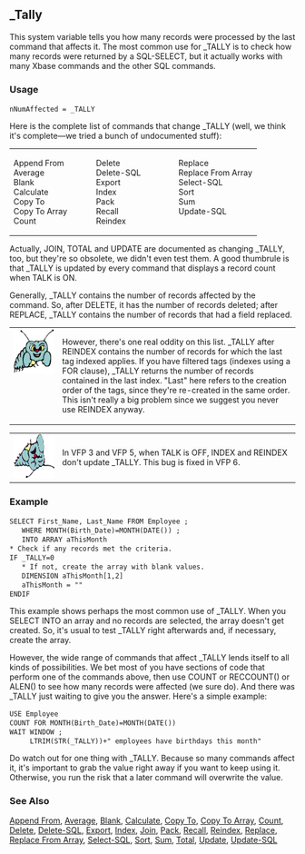 ## _Tally

This system variable tells you how many records were processed by the last command that affects it. The most common use for _TALLY is to check how many records were returned by a SQL-SELECT, but it actually works with many Xbase commands and the other SQL commands. 

### Usage

```foxpro
nNumAffected = _TALLY
```

Here is the complete list of commands that change _TALLY (well, we think it's complete&mdash;we tried a bunch of undocumented stuff): 

<table>
<tr>
  <td width="33%" valign="top">
  <p>Append From<br> Average<br> Blank<br> Calculate<br> Copy To<br> Copy To Array<br> Count</p>
  </td>
  <td width="33%" valign="top">
  <p>Delete<br> Delete-SQL<br> Export<br> Index<br> Pack<br> Recall<br> Reindex</p>
  </td>
  <td width="33%" valign="top">
  <p>Replace<br> Replace From Array<br> Select-SQL<br> Sort<br> Sum<br> Update-SQL</p>
  </td>
 </tr>
</table>

Actually, JOIN, TOTAL and UPDATE are documented as changing _TALLY, too, but they're so obsolete, we didn't even test them. A good thumbrule is that _TALLY is updated by every command that displays a record count when TALK is ON.

Generally, _TALLY contains the number of records affected by the command. So, after DELETE, it has the number of records deleted; after REPLACE, _TALLY contains the number of records that had a field replaced. 

<table>
<tr>
  <td width="17%" valign="top">
<img width="95" height="78" src="bug.gif">
  </td>
  <td width=83%>
  <p>However, there's one real oddity on this list. _TALLY after REINDEX contains the number of records for which the last tag indexed applies. If you have filtered tags (indexes using a FOR clause), _TALLY returns the number of records contained in the last index. &quot;Last&quot; here refers to the creation order of the tags, since they're re-created in the same order. This isn't really a big problem since we suggest you never use REINDEX anyway.</p>
  </td>
 </tr>
</table>

<table>
<tr>
  <td width="17%" valign="top">
<img width="95" height="78" src="fixbug1.gif">
  </td>
  <td width=83%>
  <p>In VFP 3 and VFP 5, when TALK is OFF, INDEX and REINDEX don't update _TALLY. This bug is fixed in VFP 6.</p>
  </td>
 </tr>
</table>

### Example

```foxpro
SELECT First_Name, Last_Name FROM Employee ;
   WHERE MONTH(Birth_Date)=MONTH(DATE()) ;
   INTO ARRAY aThisMonth
* Check if any records met the criteria.
IF _TALLY=0
   * If not, create the array with blank values.
   DIMENSION aThisMonth[1,2]
   aThisMonth = ""
ENDIF
```

This example shows perhaps the most common use of _TALLY. When you SELECT INTO an array and no records are selected, the array doesn't get created. So, it's usual to test _TALLY right afterwards and, if necessary, create the array.

However, the wide range of commands that affect _TALLY lends itself to all kinds of possibilities. We bet most of you have sections of code that perform one of the commands above, then use COUNT or RECCOUNT() or ALEN() to see how many records were affected (we sure do). And there was _TALLY just waiting to give you the answer. Here's a simple example:

```foxpro
USE Employee
COUNT FOR MONTH(Birth_Date)=MONTH(DATE())
WAIT WINDOW ;
     LTRIM(STR(_TALLY))+" employees have birthdays this month"
```
Do watch out for one thing with _TALLY. Because so many commands affect it, it's important to grab the value right away if you want to keep using it. Otherwise, you run the risk that a later command will overwrite the value.

### See Also

[Append From](s4g059.md), [Average](s4g061.md), [Blank](s4g479.md), [Calculate](s4g061.md), [Copy To](s4g059.md), [Copy To Array](s4g215.md), [Count](s4g061.md), [Delete](s4g073.md), [Delete-SQL](s4g352.md), [Export](s4g059.md), [Index](s4g074.md), [Join](s4g081.md), [Pack](s4g073.md), [Recall](s4g073.md), [Reindex](s4g074.md), [Replace](s4g086.md), [Replace From Array](s4g386.md), [Select-SQL](s4g088.md), [Sort](s4g273.md), [Sum](s4g061.md), [Total](s4g081.md), [Update](s4g081.md), [Update-SQL](s4g412.md)